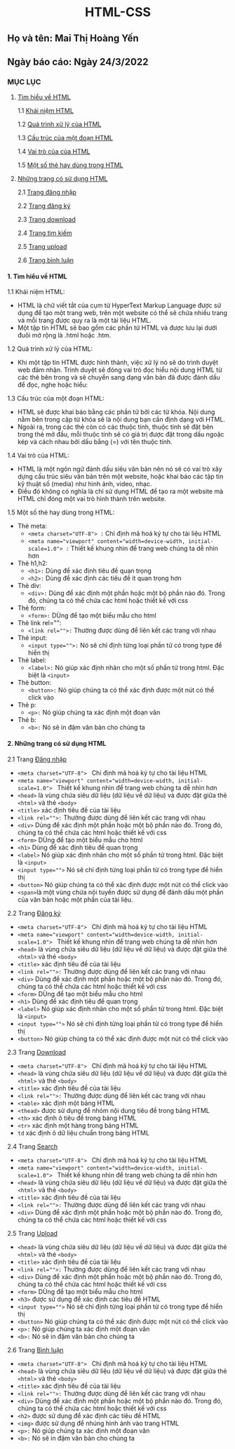  # <div align="center"><p> HTML-CSS </p></div>
 ## Họ và tên: Mai Thị Hoàng Yến
 ## Ngày báo cáo: Ngày 24/3/2022
 ### MỤC LỤC
  1. [Tìm hiểu về HTML](#lythuyet)
  
      1.1 [Khái niệm HTML](#kn)
     
      1.2 [Quá trình xử lý của HTML](#qt)
     
      1.3 [Cấu trúc của một đoạn HTML](#ct)
     
      1.4 [Vai trò của của HTML](#vt)
      
      1.5 [Một số thẻ hay dùng trong HTML](#ms)
     
  2. [Những trang có sử dụng HTML](#thuchanh)  
  
      2.1 [Trang đăng nhập](#dn)
      
      2.2 [Trang đăng ký](#dk)
      
      2.3 [Trang download](#dow)
      
      2.4 [Trang tìm kiếm](#tk)
      
      2.5 [Trang upload](#up)
      
      2.6 [Trang bình luận](#cmt)
      
#### 1. Tìm hiểu về HTML <a name="lythuyet"></a>
1.1 Khái niệm HTML:<a name="kn"></a>
 - HTML là chữ viết tắt của cụm từ HyperText Markup Language được sử dụng để tạo một trang web, trên một website có thể sẽ chứa nhiều trang và mỗi trang được quy ra là một tài liệu HTML.
 - Một tập tin HTML sẽ bao gồm các phần tử HTML và được lưu lại dưới đuôi mở rộng là .html hoặc .htm.
 
1.2  Quá trình xử lý của HTML:<a name="qt"></a>
 - Khi một tập tin HTML được hình thành, việc xử lý nó sẽ do trình duyệt web đảm nhận. Trình duyệt sẽ đóng vai trò đọc hiểu nội dung HTML từ các thẻ bên trong và sẽ chuyển sang dạng văn bản đã được đánh dấu để đọc, nghe hoặc hiểu:
 
1.3  Cấu trúc của một đoạn HTML:<a name="ct"></a>
 - HTML sẽ được khai báo bằng các phần tử bởi các từ khóa. Nội dung nằm bên trong cặp từ khóa sẽ là nội dung bạn cần định dạng với HTML.
 - Ngoài ra, trong các thẻ còn có các thuộc tính, thuộc tính sẽ đặt bên trong thẻ mở đầu, mỗi thuộc tính sẽ có giá trị được đặt trong dấu ngoặc kép và cách nhau bởi dấu bằng (=) với tên thuộc tính.

1.4  Vai trò của HTML:<a name="vt"></a>
 - HTML là một ngôn ngữ đánh dấu siêu văn bản nên nó sẽ có vai trò xây dựng cấu trúc siêu văn bản trên một website, hoặc khai báo các tập tin kỹ thuật số (media) như hình ảnh, video, nhạc. 
 - Điều đó không có nghĩa là chỉ sử dụng HTML để tạo ra một website mà HTML chỉ đóng một vai trò hình thành trên website.
 
1.5  Một số thẻ hay dùng trong HTML:<a name="ms"></a>
 - Thẻ meta:
   - `<meta charset="UTF-8"> :` Chỉ định mã hoá ký tự cho tài liệu HTML       
   - `<meta name="viewport" content="width=device-width, initial-scale=1.0"> :` Thiết kế khung nhìn để trang web chúng ta dễ nhìn hơn
 - Thẻ h1,h2:
   - `<h1>:` Dùng để xác định tiêu đề quan trọng 
   - `<h2>:` Dùng để xác định các tiêu đề ít quan trọng hơn
 - Thẻ div:
   - `<div>:` Dùng để xác định một phần hoặc một bộ phần nào đó. Trong đó, chúng ta có thể chứa các html hoặc thiết kế với css 
 - Thẻ form:
   - `<form>:` DÙng để tạo một biểu mẫu cho html 
 - Thẻ link rel="":
   - `<link rel="">:` Thường được dùng để liên kết các trang với nhau 
 - Thẻ input:
   - `<input type="">:` Nó sẽ chỉ định từng loại phần tử có trong type để hiển thị  
 - Thẻ label:
   - `<label>:` Nó giúp xác định nhãn cho một số phần tử trong html. Đặc biệt là `<input>` 
 - Thẻ button:
   - `<button>:` Nó giúp chúng ta có thể xác định được một nút có thể click vào  
 - Thẻ p:
   - `<p>:` Nó giúp chúng ta xác định một đoạn văn
 - Thẻ b:
   - `<b>:` Nó sẽ in đậm văn bản cho chúng ta
#### 2. Những trang có sử dụng HTML <a name="thuchanh"></a>

2.1 Trang [Đăng nhập](/Task1_HTML/login.html)<a name="dn"></a>
 - `<meta charset="UTF-8"> ` Chỉ định mã hoá ký tự cho tài liệu HTML       
 - `<meta name="viewport" content="width=device-width, initial-scale=1.0"> ` Thiết kế khung nhìn để trang web chúng ta dễ nhìn hơn
 - `<head>` là vùng chứa siêu dữ liệu (dữ liệu về dữ liệu) và được đặt giữa thẻ `<html>` và thẻ `<body>`
 - `<title>` xác định tiêu đề của tài liệu
 - `<link rel="">:` Thường được dùng để liên kết các trang với nhau
 - `<div>` Dùng để xác định một phần hoặc một bộ phần nào đó. Trong đó, chúng ta có thể chứa các html hoặc thiết kế với css 
 - `<form>` DÙng để tạo một biểu mẫu cho html 
 - `<h1>` Dùng để xác định tiêu đề quan trọng 
 - `<label>` Nó giúp xác định nhãn cho một số phần tử trong html. Đặc biệt là `<input>` 
 - `<input type="">` Nó sẽ chỉ định từng loại phần tử có trong type để hiển thị
 - `<button>` Nó giúp chúng ta có thể xác định được một nút có thể click vào
 - `<span>`là một vùng chứa nội tuyến được sử dụng để đánh dấu một phần của văn bản hoặc một phần của tài liệu.      
 
2.2 Trang [Đăng ký](/Task1_HTML/signup.php)<a name="dk"></a>
 - `<meta charset="UTF-8"> ` Chỉ định mã hoá ký tự cho tài liệu HTML       
 - `<meta name="viewport" content="width=device-width, initial-scale=1.0"> ` Thiết kế khung nhìn để trang web chúng ta dễ nhìn hơn
 - `<head>` là vùng chứa siêu dữ liệu (dữ liệu về dữ liệu) và được đặt giữa thẻ `<html>` và thẻ `<body>`
 - `<title>` xác định tiêu đề của tài liệu
 - `<link rel="">:` Thường được dùng để liên kết các trang với nhau
 - `<div>` Dùng để xác định một phần hoặc một bộ phần nào đó. Trong đó, chúng ta có thể chứa các html hoặc thiết kế với css 
 - `<form>` DÙng để tạo một biểu mẫu cho html 
 - `<h1>` Dùng để xác định tiêu đề quan trọng 
 - `<label>` Nó giúp xác định nhãn cho một số phần tử trong html. Đặc biệt là `<input>` 
 - `<input type="">` Nó sẽ chỉ định từng loại phần tử có trong type để hiển thị
 - `<button>` Nó giúp chúng ta có thể xác định được một nút có thể click vào
 
2.3 Trang [Download](/Task1_HTML/download.php)<a name="dow"></a>
 - `<meta charset="UTF-8"> ` Chỉ định mã hoá ký tự cho tài liệu HTML  
 - `<head>` là vùng chứa siêu dữ liệu (dữ liệu về dữ liệu) và được đặt giữa thẻ `<html>` và thẻ `<body>`
 - `<title>` xác định tiêu đề của tài liệu 
 - `<link rel="">:` Thường được dùng để liên kết các trang với nhau
 - `<table>` xác định một bảng HTML
 - `<thead>` được sử dụng để nhóm nội dung tiêu đề trong bảng HTML
 - `<th>` xác định ô tiêu đề trong bảng HTML
 - `<tr>` xác định một hàng trong bảng HTML
 - `td` xác định ô dữ liệu chuẩn trong bảng HTML
 
2.4 Trang [Search](/Task1_HTML/search.php)<a name="tk"></a>
 - `<meta charset="UTF-8"> ` Chỉ định mã hoá ký tự cho tài liệu HTML       
 - `<meta name="viewport" content="width=device-width, initial-scale=1.0"> ` Thiết kế khung nhìn để trang web chúng ta dễ nhìn hơn
 - `<head>` là vùng chứa siêu dữ liệu (dữ liệu về dữ liệu) và được đặt giữa thẻ `<html>` và thẻ `<body>`
 - `<title>` xác định tiêu đề của tài liệu
 - `<link rel="">:` Thường được dùng để liên kết các trang với nhau
 - `<div>` Dùng để xác định một phần hoặc một bộ phần nào đó. Trong đó, chúng ta có thể chứa các html hoặc thiết kế với css 
 
2.5 Trang [Upload](/Task1_HTML/upload.php)<a name="up"></a>
 - `<head>` là vùng chứa siêu dữ liệu (dữ liệu về dữ liệu) và được đặt giữa thẻ `<html>` và thẻ `<body>`
 - `<title>` xác định tiêu đề của tài liệu
 - `<link rel="">:` Thường được dùng để liên kết các trang với nhau
 - `<div>` Dùng để xác định một phần hoặc một bộ phần nào đó. Trong đó, chúng ta có thể chứa các html hoặc thiết kế với css 
 - `<form>` DÙng để tạo một biểu mẫu cho html 
 - `<h3>` được sử dụng để xác định các tiêu đề HTML 
 - `<input type="">` Nó sẽ chỉ định từng loại phần tử có trong type để hiển thị
 - `<button>` Nó giúp chúng ta có thể xác định được một nút có thể click vào
 - `<p>:` Nó giúp chúng ta xác định một đoạn văn
 - `<b>:` Nó sẽ in đậm văn bản cho chúng ta
 
2.6 Trang [Bình luận](/Task1_HTML/comment.php)<a name="cmt"></a>
 - `<meta charset="UTF-8"> ` Chỉ định mã hoá ký tự cho tài liệu HTML  
 - `<head>` là vùng chứa siêu dữ liệu (dữ liệu về dữ liệu) và được đặt giữa thẻ `<html>` và thẻ `<body>`
 - `<title>` xác định tiêu đề của tài liệu 
 - `<link rel="">:` Thường được dùng để liên kết các trang với nhau
 - `<div>` Dùng để xác định một phần hoặc một bộ phần nào đó. Trong đó, chúng ta có thể chứa các html hoặc thiết kế với css   
 - `<h2>` được sử dụng để xác định các tiêu đề HTML 
 - `<img>` được sử dụng để nhúng hình ảnh vào trang HTML
 - `<p>:` Nó giúp chúng ta xác định một đoạn văn
 - `<b>:` Nó sẽ in đậm văn bản cho chúng ta 
